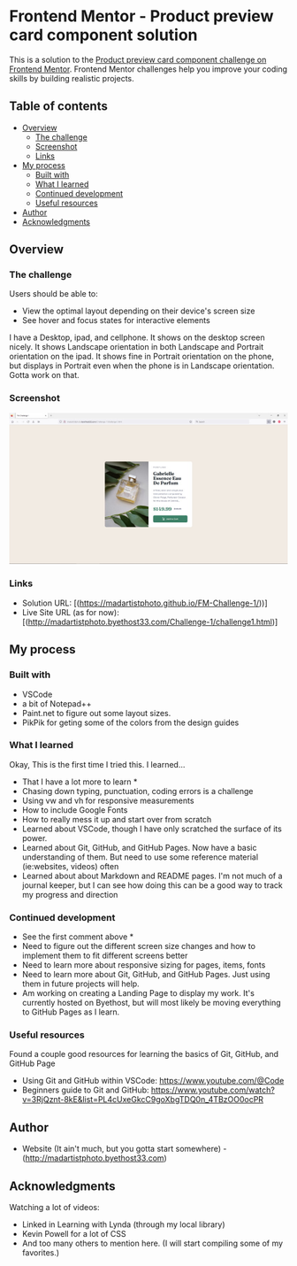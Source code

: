 # Frontend Mentor - Product preview card component solution

This is a solution to the [Product preview card component challenge on Frontend Mentor](https://www.frontendmentor.io/challenges/product-preview-card-component-GO7UmttRfa). Frontend Mentor challenges help you improve your coding skills by building realistic projects. 

## Table of contents

- [Overview](#overview)
  - [The challenge](#the-challenge)
  - [Screenshot](#screenshot)
  - [Links](#links)
- [My process](#my-process)
  - [Built with](#built-with)
  - [What I learned](#what-i-learned)
  - [Continued development](#continued-development)
  - [Useful resources](#useful-resources)
- [Author](#author)
- [Acknowledgments](#acknowledgments)


## Overview

### The challenge

Users should be able to:  
- View the optimal layout depending on their device's screen size
- See hover and focus states for interactive elements


I have a Desktop, ipad, and cellphone. It shows on the desktop screen nicely. It shows Landscape orientation in both Landscape and Portrait orientation on the ipad. It shows fine in Portrait orientation on the phone, but displays in Portrait even when the phone is in Landscape orientation. Gotta work on that.

### Screenshot

![](./screenshot-desktop.jpg)

### Links

- Solution URL: [(https://madartistphoto.github.io/FM-Challenge-1/))]
- Live Site URL (as for now): [(http://madartistphoto.byethost33.com/Challenge-1/challenge1.html)]

## My process

### Built with

- VSCode
- a bit of Notepad++
- Paint.net to figure out some layout sizes.
- PikPik for geting some of the colors from the design guides

### What I learned

Okay, This is the first time I tried this. I learned...

- That I have a lot more to learn *
- Chasing down typing, punctuation, coding errors is a challenge
- Using vw and vh for responsive measurements
- How to include Google Fonts
- How to really mess it up and start over from scratch
- Learned about VSCode, though I have only scratched the surface of its power.
- Learned about Git, GitHub, and GitHub Pages. Now have a basic understanding of them. But need to use some reference material (ie:websites, videos) often
- Learned about about Markdown and README pages. I'm not much of a journal keeper, but I can see how doing this can be a good way to track my progress and direction

### Continued development

- See the first comment above *
- Need to figure out the different screen size changes and how to implement them to fit different screens better
- Need to learn more about responsive sizing for pages, items, fonts
- Need to learn more about Git, GitHub, and GitHub Pages. Just using them in future projects will help.
- Am working on creating a Landing Page to display my work. It's currently hosted on Byethost, but will most likely be moving everything to GitHub Pages as I learn.

### Useful resources

Found a couple good resources for learning the basics of Git, GitHub, and GitHub Page

- Using Git and GitHub within VSCode: https://www.youtube.com/@Code
- Beginners guide to Git and GitHub: https://www.youtube.com/watch?v=3RjQznt-8kE&list=PL4cUxeGkcC9goXbgTDQ0n_4TBzOO0ocPR

## Author

- Website (It ain't much, but you gotta start somewhere) - (http://madartistphoto.byethost33.com)

## Acknowledgments

Watching a lot of videos:
- Linked in Learning with Lynda (through my local library)
- Kevin Powell for a lot of CSS
- And too many others to mention here. (I will start compiling some of my favorites.)
